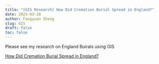 ```yaml
---
title: "[GIS Research] How Did Cremation Burial Spread in England?"
date: 2025-03-20
author: Fangyuan Sheng
slug: GIS
draft: false
toc: false
---
```


Please see my research on England Buirals using GIS

[How Did Cremation Burial Spread in England?](https://hellenshengfy.github.io/Summative_3.pdf)
   
